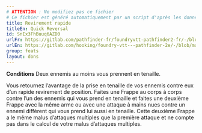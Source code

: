 ```yaml
---
# ATTENTION : Ne modifiez pas ce fichier
# Ce fichier est généré automatiquement par un script d'après les données du module Foundry VTT officiel et de sa traduction
title: Revirement rapide
titleEn: Quick Reversal
id: SnIx3FhBuuq6AZD0
urlFr: https://gitlab.com/pathfinder-fr/foundryvtt-pathfinder2-fr/-/blob/master/data/feats/SnIx3FhBuuq6AZD0.htm
urlEn: https://gitlab.com/hooking/foundry-vtt---pathfinder-2e/-/blob/master/packs/data/feats.db/quick-reversal.json
group: feats
layout: dons
---
```

**Conditions** Deux ennemis au moins vous prennent en tenaille.

Vous retournez l’avantage de la prise en tenaille de vos ennemis contre eux d’un rapide revirement de position. Faites une Frappe au corps à corps contre l’un des ennemis qui vous prend en tenaille et faites une deuxième Frappe avec la même arme ou avec une attaque à mains nues contre un ennemi différent qui vous prend lui aussi en tenaille. Cette deuxième Frappe a le même malus d’attaques multiples que la première attaque et ne compte pas dans le calcul de votre malus d’attaques multiples.


